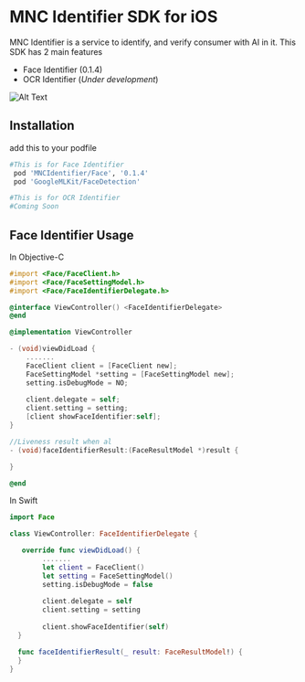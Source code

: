 # MNC Identifier SDK for iOS

MNC Identifier is a service to identify, and verify consumer with AI in it. This SDK has 2 main features
- Face Identifier (0.1.4)
- OCR Identifier (*Under development*)

![Alt Text](https://i.imgur.com/9oexWKl.gif)

## Installation
add this to your podfile

```ruby
#This is for Face Identifier
 pod 'MNCIdentifier/Face', '0.1.4'
 pod 'GoogleMLKit/FaceDetection'

#This is for OCR Identifier
#Coming Soon
```

## Face Identifier Usage
In Objective-C
```objectivec
#import <Face/FaceClient.h>
#import <Face/FaceSettingModel.h>
#import <Face/FaceIdentifierDelegate.h>

@interface ViewController() <FaceIdentifierDelegate>
@end

@implementation ViewController

- (void)viewDidLoad {
    .......
    FaceClient client = [FaceClient new];
    FaceSettingModel *setting = [FaceSettingModel new];
    setting.isDebugMode = NO;
    
    client.delegate = self;
    client.setting = setting;
    [client showFaceIdentifier:self];
}

//Liveness result when al
- (void)faceIdentifierResult:(FaceResultModel *)result {

}

@end
```

In Swift
```swift
import Face

class ViewController: FaceIdentifierDelegate {

   override func viewDidLoad() {
        .......
        let client = FaceClient()
        let setting = FaceSettingModel()
        setting.isDebugMode = false
        
        client.delegate = self
        client.setting = setting
        
        client.showFaceIdentifier(self)
  }

  func faceIdentifierResult(_ result: FaceResultModel!) {
  }
}
```
